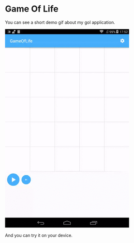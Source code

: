 Game Of Life
============

You can see a short demo gif about my gol application.

![alt tag](https://github.com/kgeriiie/android-gol/blob/master/image/gol.gif)

And you can try it on your device.
